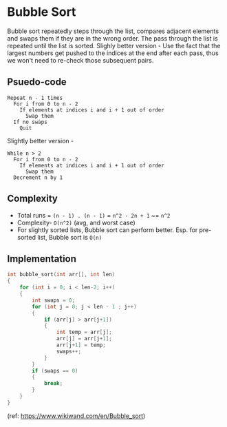 # Bubble Sort

Bubble sort repeatedly steps through the list, compares adjacent elements and swaps them if they are in the wrong order.
The pass through the list is repeated until the list is sorted. 
Slighly better version - Use the fact that the largest numbers get pushed to the indices at the end after each pass, thus we won't need to re-check those subsequent pairs.

## Psuedo-code
```
Repeat n - 1 times
  For i from 0 to n - 2
    If elements at indices i and i + 1 out of order
      Swap them
  If no swaps
    Quit
```

Slightly better version -
```
While n > 2
  For i from 0 to n - 2
    If elements at indices i and i + 1 out of order
      Swap them
  Decrement n by 1
```

## Complexity
- Total runs = `(n - 1) . (n - 1)` = `n^2 - 2n + 1` ~= `n^2`
- Complexity- `O(n^2)` (avg, and worst case)
- For slightly sorted lists, Bubble sort can perform better. Esp. for pre-sorted list, Bubble sort is `O(n)`

## Implementation

```c
int bubble_sort(int arr[], int len)
{
    for (int i = 0; i < len-2; i++)
    {
        int swaps = 0;
        for (int j = 0; j < len - 1 ; j++)
        {
            if (arr[j] > arr[j+1])
            {
                int temp = arr[j];
                arr[j] = arr[j+1];
                arr[j+1] = temp;
                swaps++;
            }
        }
        if (swaps == 0)
        {
            break;
        }
    }
}
```
(ref: https://www.wikiwand.com/en/Bubble_sort)
